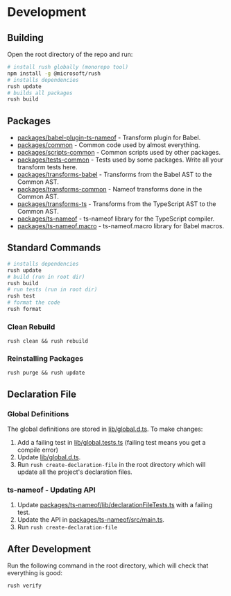 # Development

## Building

Open the root directory of the repo and run:

```bash
# install rush globally (monorepo tool)
npm install -g @microsoft/rush
# installs dependencies
rush update
# builds all packages
rush build
```

## Packages

* [packages/babel-plugin-ts-nameof](packages/babel-plugin-ts-nameof) - Transform plugin for Babel.
* [packages/common](packages/common) - Common code used by almost everything.
* [packages/scripts-common](packages/scripts-common) - Common scripts used by other packages.
* [packages/tests-common](packages/tests-common) - Tests used by some packages. Write all your transform tests here.
* [packages/transforms-babel](packages/transforms-babel) - Transforms from the Babel AST to the Common AST.
* [packages/transforms-common](packages/transforms-common) - Nameof transforms done in the Common AST.
* [packages/transforms-ts](packages/transforms-ts) - Transforms from the TypeScript AST to the Common AST.
* [packages/ts-nameof](packages/ts-nameof) - ts-nameof library for the TypeScript compiler.
* [packages/ts-nameof.macro](packages/ts-nameof) - ts-nameof.macro library for Babel macros.

## Standard Commands

```bash
# installs dependencies
rush update
# build (run in root dir)
rush build
# run tests (run in root dir)
rush test
# format the code
rush format
```

### Clean Rebuild

```
rush clean && rush rebuild
```

### Reinstalling Packages

```
rush purge && rush update
```

## Declaration File

### Global Definitions

The global definitions are stored in [lib/global.d.ts](lib/global.d.ts). To make changes:

1. Add a failing test in [lib/global.tests.ts](lib/global.tests.ts) (failing test means you get a compile error)
1. Update [lib/global.d.ts](lib/global.d.ts).
1. Run `rush create-declaration-file` in the root directory which will update all the project's declaration files.

### ts-nameof - Updating API

1. Update [packages/ts-nameof/lib/declarationFileTests.ts](packages/ts-nameof/lib/declarationFileTests.ts) with a failing test.
1. Update the API in [packages/ts-nameof/src/main.ts](packages/ts-nameof/src/main.ts).
1. Run `rush create-declaration-file`

## After Development

Run the following command in the root directory, which will check that everything is good:

```bash
rush verify
```
